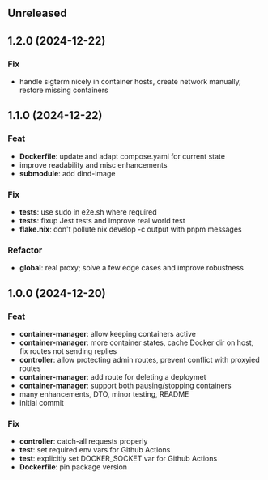 ## Unreleased

## 1.2.0 (2024-12-22)

### Fix

- handle sigterm nicely in container hosts, create network manually, restore missing containers

## 1.1.0 (2024-12-22)

### Feat

- **Dockerfile**: update and adapt compose.yaml for current state
- improve readability and misc enhancements
- **submodule**: add dind-image

### Fix

- **tests**: use sudo in e2e.sh where required
- **tests**: fixup Jest tests and improve real world test
- **flake.nix**: don't pollute nix develop -c output with pnpm messages

### Refactor

- **global**: real proxy; solve a few edge cases and improve robustness

## 1.0.0 (2024-12-20)

### Feat

- **container-manager**: allow keeping containers active
- **container-manager**: more container states, cache Docker dir on host, fix routes not sending replies
- **controller**: allow protecting admin routes, prevent conflict with proxyied routes
- **container-manager**: add route for deleting a deploymet
- **container-manager**: support both pausing/stopping containers
- many enhancements, DTO, minor testing, README
- initial commit

### Fix

- **controller**: catch-all requests properly
- **test**: set required env vars for Github Actions
- **test**: explicitly set DOCKER_SOCKET var for Github Actions
- **Dockerfile**: pin package version
